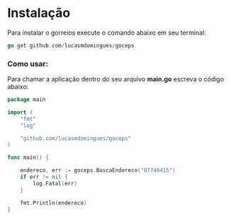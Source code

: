 Instalação
========

Para instalar o gorreios execute o comando abaixo em seu terminal:

```go
go get github.com/lucasmdomingues/goceps
```

### Como usar:

Para chamar a aplicação dentro do seu arquivo **main.go** escreva o código abaixo:

```go
package main

import (
	"fmt"
	"log"

	"github.com/lucasmdomingues/goceps"
)

func main() {

	endereco, err := goceps.BuscaEndereco("07748415")
	if err != nil {
		log.Fatal(err)
	}

	fmt.Println(endereco)
}
```
